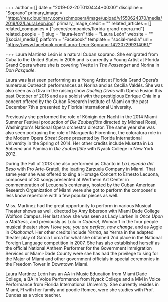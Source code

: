 +++
author = []
date = "2019-02-20T01:04:44+00:00"
discipline = "Soprano"
primary_image = "https://res.cloudinary.com/schmopera/image/upload/v1550624370/media/2019/02/LauraLeon.jpg"
primary_image_credit = ""
related_articles = []
related_companies = ["scene/companies/florida-grand-opera.md"]
related_people = []
slug = "laura-leon"
title = "Laura León"
website = ""
[[social_media]]
platform = "Facebook"
template = "social-media"
url = "https://www.facebook.com/Laura-Leon-Soprano-142207299314061/"

+++
Laura Martínez León is a natural Cuban soprano. She emigrated from Cuba to the United States in 2005 and is currently a Young Artist at Florida Grand Opera where she is covering Yvette in _The Passenger_ and Norina in _Don Pasquale_.

Laura was last seen performing as a Young Artist at Florida Grand Opera’s numerous Outreach performances as Norina and as Cecilia Valdés. She was also seen as a Diva in the raising show _Dueling Divas_ with Opera Fusion this past October of 2015 and as a soloist with the prestigious Enrique Chia in a concert offered by the Cuban Research Institute of Miami on the past December 7th a presented by Florida International University.

Previously she performed the role of Königin der Nacht in the 2014 Miami Summer Festival production of _Die Zauberflöte_ directed by Michael Rossi, Washington's National Opera orchestra director. The same year she was also seen portraying the role of Marguerita Fiorentino, the coloratura role in the Modern Opera _Street Scene_ presented by Florida International University in the Spring of 2014. Her other credits include Musetta in _La Boheme_ and Pamina in _Die Zauberflöte_ with Nyack College in New York 2012.

During the Fall of 2013 she also performed as Charito in _La Leyenda del Beso_ with Pro Arte-Grateli, the leading Zarzuela Company in Miami. That same year she was offered to sing a Homage Concert to Ernesto Lecuona, composed of 30 songs presented at Wertheim Art Center in commemoration of Lecuona's centenary, hosted by the Cuban American Research Organization of Miami were she got to perform the composer's less know repertoire with a few popular pieces as well.

Miss. Martínez had the great opportunity to perform in various Musical Theater shows as well, directed by Amy Ibberson with Miami Dade College Wolfson Campus. Her last show she was seen as Lady Larken in _Once Upon a Mattress_, and previously as Lulu in _Cabaret_, Woman 1 in the four people musical theater show _I love you, you are perfect, now change_, and as Aggie in _Oklahoma!_. Her other credits include _Yerma_, as Yerma in the adapted theater play of Garcia Lorca for what she obtained 2nd place in the National Foreign Language competition in 2007. She has also established herself as the official National Anthem Performer for the Government Immigration Services or Miami-Dade County were she has had the privilege to sing for the Major of Miami and other government officials in special ceremonies in the Freedom Tower in Downtown Miami.

Laura Martínez León has an AA in Music Education from Miami Dade College, a BA in Voice Performance from Nyack College and a MM in Voice Performance from Florida International University. She currently resides in Miami, Fl with her family and poodle Romeo, were she studies with Prof. Dundas as a voice teacher.